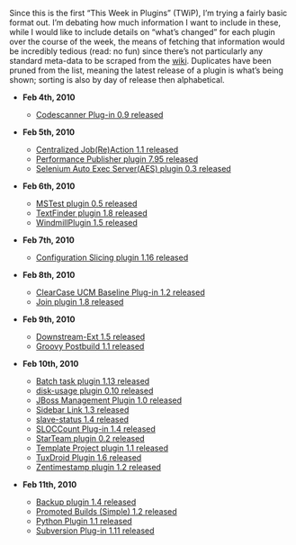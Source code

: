 Since this is the first “This Week in Plugins” (TWiP), I’m trying a fairly basic format out. I’m debating how much information I want to include in these, while I would like to include details on “what’s changed” for each plugin over the course of the week, the means of fetching that information would be incredibly tedious (read: no fun) since there’s not particularly any standard meta-data to be scraped from the [wiki](http://wiki.hudson-ci.org). Duplicates have been pruned from the list, meaning the latest release of a plugin is what’s being shown; sorting is also by day of release then alphabetical.

- **Feb 4th, 2010**

  - [Codescanner Plug-in 0.9 released](http://wiki.hudson-ci.org/display/HUDSON/CodeScanner+Plugin)

- **Feb 5th, 2010**

  - [Centralized Job(Re)Action 1.1 released](<http://wiki.hudson-ci.org/display/HUDSON/Hudson+Centralized+Job(Re)Action+plugin>)
  - [Performance Publisher plugin 7.95 released](http://wiki.hudson-ci.org/display/HUDSON/PerfPublisher+Plugin)
  - [Selenium Auto Exec Server(AES) plugin 0.3 released](http://wiki.hudson-ci.org/display/HUDSON/Selenium+AES+Plugin)

- **Feb 6th, 2010**

  - [MSTest plugin 0.5 released](http://wiki.hudson-ci.org/display/HUDSON/MSTest+Plugin)
  - [TextFinder plugin 1.8 released](http://wiki.hudson-ci.org/display/HUDSON/Text-finder+Plugin)
  - [WindmillPlugin 1.5 released](http://wiki.hudson-ci.org/display/HUDSON/Windmill+Plugin)

- **Feb 7th, 2010**

  - [Configuration Slicing plugin 1.16 released](http://wiki.hudson-ci.org/display/HUDSON/Configuration+Slicing+Plugin)

- **Feb 8th, 2010**

  - [ClearCase UCM Baseline Plug-in 1.2 released](http://wiki.hudson-ci.org/display/HUDSON/ClearCase+UCM+Baseline+Plugin)
  - [Join plugin 1.8 released](http://wiki.hudson-ci.org/display/HUDSON/Join+Plugin)

- **Feb 9th, 2010**

  - [Downstream-Ext 1.5 released](http://wiki.hudson-ci.org/display/HUDSON/Downstream-Ext+Plugin)
  - [Groovy Postbuild 1.1 released](http://wiki.hudson-ci.org/display/HUDSON/Groovy+Postbuild+Plugin)

- **Feb 10th, 2010**

  - [Batch task plugin 1.13 released](http://wiki.hudson-ci.org/display/HUDSON/Batch+Task+Plugin)
  - [disk-usage plugin 0.10 released](http://wiki.hudson-ci.org/display/HUDSON/Disk+Usage+Plugin)
  - [JBoss Management Plugin 1.0 released](http://wiki.hudson-ci.org/display/HUDSON/JBoss+Plugin)
  - [Sidebar Link 1.3 released](http://wiki.hudson-ci.org/display/HUDSON/Sidebar-Link+Plugin)
  - [slave-status 1.4 released](http://wiki.hudson-ci.org/display/HUDSON/slave-status)
  - [SLOCCount Plug-in 1.4 released](http://wiki.hudson-ci.org/display/HUDSON/SLOCCount+Plugin)
  - [StarTeam plugin 0.2 released](http://wiki.hudson-ci.org/display/HUDSON/StarTeam)
  - [Template Project plugin 1.1 released](http://wiki.hudson-ci.org/display/HUDSON/Template+Project+Plugin)
  - [TuxDroid Plugin 1.6 released](http://wiki.hudson-ci.org/display/HUDSON/TuxDroid+Plugin)
  - [Zentimestamp plugin 1.2 released](http://wiki.hudson-ci.org/display/HUDSON/ZenTimestamp+Plugin)

- **Feb 11th, 2010**
  - [Backup plugin 1.4 released](http://wiki.hudson-ci.org/display/HUDSON/Backup+Plugin)
  - [Promoted Builds (Simple) 1.2 released](http://wiki.hudson-ci.org/display/HUDSON/Promoted+Builds+Simple+Plugin)
  - [Python Plugin 1.1 released](http://wiki.hudson-ci.org/display/HUDSON/Python+Plugin)
  - [Subversion Plug-in 1.11 released](http://wiki.hudson-ci.org/display/HUDSON/Subversion+Plugin)
